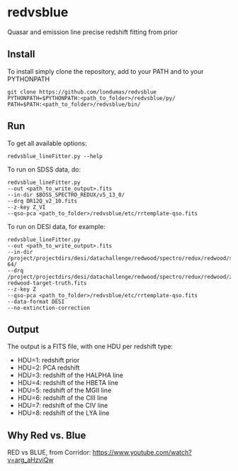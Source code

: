 # redvsblue
Quasar and emission line precise redshift fitting from prior

## Install
To install simply clone the repository, add to your PATH and
to your PYTHONPATH
```
git clone https://github.com/londumas/redvsblue
PYTHONPATH=$PYTHONPATH:<path_to_folder>/redvsblue/py/
PATH=$PATH:<path_to_folder>/redvsblue/bin/
```

## Run

To get all available options:
```
redvsblue_lineFitter.py --help
```

To run on SDSS data, do:
```
redvsblue_lineFitter.py
--out <path_to_write_output>.fits
--in-dir $BOSS_SPECTRO_REDUX/v5_13_0/
--drq DR12Q_v2_10.fits
--z-key Z_VI
--qso-pca <path_to_folder>/redvsblue/etc/rrtemplate-qso.fits
```

To run on DESI data, for example:

```
redvsblue_lineFitter.py
--out <path_to_write_output>.fits
--in-dir /project/projectdirs/desi/datachallenge/redwood/spectro/redux/redwood/spectra-64/
--drq /project/projectdirs/desi/datachallenge/redwood/spectro/redux/redwood/zcatalog-redwood-target-truth.fits
--z-key Z
--qso-pca <path_to_folder>/redvsblue/etc/rrtemplate-qso.fits
--data-format DESI
--no-extinction-correction
```

## Output

The output is a FITS file, with one HDU per redshift type:
 - HDU=1: redshift prior
 - HDU=2: PCA redshift
 - HDU=3: redshift of the HALPHA line
 - HDU=4: redshift of the HBETA line
 - HDU=5: redshift of the MGII line
 - HDU=6: redshift of the CIII line
 - HDU=7: redshift of the CIV line
 - HDU=8: redshift of the LYA line

## Why Red vs. Blue
RED vs BLUE, from Corridor: <https://www.youtube.com/watch?v=arg_aHzviQw>
